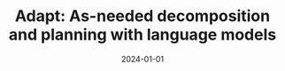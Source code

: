 ---
title: "Adapt: As-needed decomposition and planning with language models"
collection: publications
permalink: /publication/2024-01-01-Adapt-As-needed-decomposition-and-planning-with-language-models
date: 2024-01-01
venue: 'Findings of the Association for Computational Linguistics: NAACL 2024'
---
